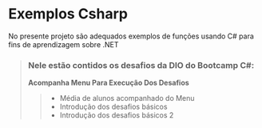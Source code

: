 # Exemplos Csharp
No presente projeto são adequados exemplos de funções usando C# para fins de aprendizagem sobre .NET
> ### Nele estão contidos os desafios da DIO do Bootcamp C#: 
> **Acompanha Menu Para Execução Dos Desafios**
> > - Média de alunos acompanhado do Menu
> > - Introdução dos desafios básicos
> > - Introdução dos desafios básicos 2

